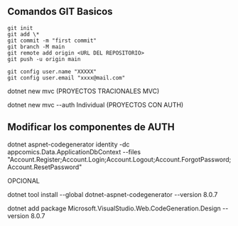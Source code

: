 ## Comandos GIT Basicos

```
git init
git add \*
git commit -m "first commit"
git branch -M main
git remote add origin <URL DEL REPOSITORIO>
git push -u origin main

git config user.name "XXXXX"
git config user.email "xxxx@mail.com"
```

dotnet new mvc (PROYECTOS TRACIONALES MVC)

dotnet new mvc --auth Individual (PROYECTOS CON AUTH)

## Modificar los componentes de AUTH

dotnet aspnet-codegenerator identity -dc appcomics.Data.ApplicationDbContext --files "Account.Register;Account.Login;Account.Logout;Account.ForgotPassword;Account.ResetPassword"

OPCIONAL

dotnet tool install --global dotnet-aspnet-codegenerator --version 8.0.7

dotnet add package Microsoft.VisualStudio.Web.CodeGeneration.Design --version 8.0.7

